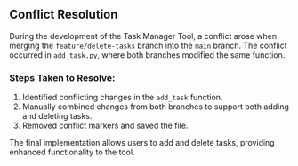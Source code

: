 ## Conflict Resolution

During the development of the Task Manager Tool, a conflict arose when merging the `feature/delete-tasks` branch into the `main` branch. The conflict occurred in `add_task.py`, where both branches modified the same function. 

### Steps Taken to Resolve:
1. Identified conflicting changes in the `add_task` function.
2. Manually combined changes from both branches to support both adding and deleting tasks.
3. Removed conflict markers and saved the file.

The final implementation allows users to add and delete tasks, providing enhanced functionality to the tool.

